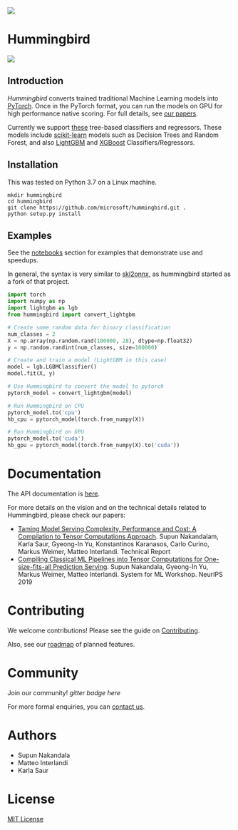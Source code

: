 [![](https://i.imgur.com/0pp9lMS.png?1)](https://github.com/microsoft/hummingbird/)

# Hummingbird

![](https://github.com/microsoft/hummingbird/workflows/Python%20application/badge.svg?branch=develop)

## Introduction
*Hummingbird* converts trained traditional Machine Learning models into [PyTorch](https://pytorch.org/). Once in the PyTorch format, <!--you can further convert to [ONNX](https://github.com/onnx/onnx) or [TorchScript](https://pytorch.org/docs/stable/jit.html), and --> you can run the models on GPU for high performance native scoring. For full details, see [our papers](#documentation).

Currently we support [these](https://github.com/microsoft/hummingbird/blob/develop/hummingbird/_supported_operators.py#L26) tree-based classifiers and regressors.  These models include
[scikit-learn](https://scikit-learn.org/stable/) models such as  Decision Trees and Random Forest, and also [LightGBM](https://github.com/Microsoft/LightGBM) and [XGBoost](https://github.com/dmlc/xgboost) Classifiers/Regressors.

## Installation

This was tested on Python 3.7 on a Linux machine.
```
mkdir hummingbird
cd hummingbird
git clone https://github.com/microsoft/hummingbird.git .
python setup.py install
```

## Examples

See the [notebooks](notebooks) section for examples that demonstrate use and speedups.

In general, the syntax is very similar to [skl2onnx](https://github.com/onnx/sklearn-onnx), as hummingbird started as a fork of that project.

```python
import torch
import numpy as np
import lightgbm as lgb
from hummingbird import convert_lightgbm

# Create some random data for binary classification
num_classes = 2
X = np.array(np.random.rand(100000, 28), dtype=np.float32)
y = np.random.randint(num_classes, size=100000)

# Create and train a model (LightGBM in this case)
model = lgb.LGBMClassifier()
model.fit(X, y)

# Use Hummingbird to convert the model to pytorch
pytorch_model = convert_lightgbm(model)

# Run Hummingbird on CPU
pytorch_model.to('cpu')
hb_cpu = pytorch_model(torch.from_numpy(X))

# Run Hummingbird on GPU
pytorch_model.to('cuda')
hb_gpu = pytorch_model(torch.from_numpy(X).to('cuda'))
```

# Documentation

The API documentation is [here](https://microsoft.github.io/hummingbird/).

For more details on the vision and on the technical details related to Hummingbird, please check our papers:

* [Taming Model Serving Complexity, Performance and Cost: A Compilation to Tensor Computations Approach](https://scnakandala.github.io/papers/TR_2020_Hummingbird.pdf). Supun Nakandalam, Karla Saur, Gyeong-In Yu, Konstantinos Karanasos, Carlo Curino, Markus Weimer, Matteo Interlandi. Technical Report
* [Compiling Classical ML Pipelines into Tensor Computations for One-size-fits-all Prediction Serving](http://learningsys.org/neurips19/assets/papers/27_CameraReadySubmission_Hummingbird%20(5).pdf). Supun Nakandala, Gyeong-In Yu, Markus Weimer, Matteo Interlandi. System for ML Workshop. NeurIPS 2019

# Contributing

We welcome contributions! Please see the guide on [Contributing](CONTRIBUTING.md).

Also, see our [roadmap](wiki/Roadmap-for-Upcoming-Features-and-Support) of planned features.

# Community

Join our community! *gitter badge here*

 For more formal enquiries, you can [contact us](mailto:hummingbird-dev@microsoft.com).

# Authors

* Supun Nakandala
* Matteo Interlandi
* Karla Saur

# License
[MIT License](LICENSE)

